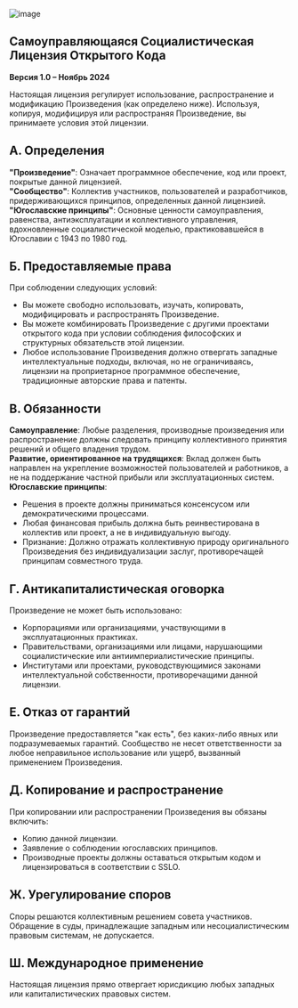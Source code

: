 ![image](https://github.com/user-attachments/assets/34a22fe1-d2e0-4201-b866-0ad8d9b71fd7)

## Самоуправляющаяся Социалистическая Лицензия Открытого Кода
**Версия 1.0 – Ноябрь 2024**  

Настоящая лицензия регулирует использование, распространение и модификацию Произведения (как определено ниже). Используя, копируя, модифицируя или распространяя Произведение, вы принимаете условия этой лицензии.  

## A. Определения  
**"Произведение"**: Означает программное обеспечение, код или проект, покрытые данной лицензией.  
**"Сообщество"**: Коллектив участников, пользователей и разработчиков, придерживающихся принципов, определенных данной лицензией.  
**"Югославские принципы"**: Основные ценности самоуправления, равенства, антиэксплуатации и коллективного управления, вдохновленные социалистической моделью, практиковавшейся в Югославии с 1943 по 1980 год.  

## Б. Предоставляемые права  
При соблюдении следующих условий:  
- Вы можете свободно использовать, изучать, копировать, модифицировать и распространять Произведение.  
- Вы можете комбинировать Произведение с другими проектами открытого кода при условии соблюдения философских и структурных обязательств этой лицензии.  
- Любое использование Произведения должно отвергать западные интеллектуальные подходы, включая, но не ограничиваясь, лицензии на проприетарное программное обеспечение, традиционные авторские права и патенты.  

## В. Обязанности  
**Самоуправление**: Любые разделения, производные произведения или распространение должны следовать принципу коллективного принятия решений и общего владения трудом.  
**Развитие, ориентированное на трудящихся**: Вклад должен быть направлен на укрепление возможностей пользователей и работников, а не на поддержание частной прибыли или эксплуатационных систем.  
**Югославские принципы**:  
- Решения в проекте должны приниматься консенсусом или демократическими процессами.  
- Любая финансовая прибыль должна быть реинвестирована в коллектив или проект, а не в индивидуальную выгоду.  
- Признание: Должно отражать коллективную природу оригинального Произведения без индивидуализации заслуг, противоречащей принципам совместного труда.  

## Г. Антикапиталистическая оговорка  
Произведение не может быть использовано:  
- Корпорациями или организациями, участвующими в эксплуатационных практиках.  
- Правительствами, организациями или лицами, нарушающими социалистические или антиимпериалистические принципы.  
- Институтами или проектами, руководствующимися законами интеллектуальной собственности, противоречащими данной лицензии.  

## E. Отказ от гарантий  
Произведение предоставляется "как есть", без каких-либо явных или подразумеваемых гарантий. Сообщество не несет ответственности за любое неправильное использование или ущерб, вызванный применением Произведения.  

## Д. Копирование и распространение  
При копировании или распространении Произведения вы обязаны включить:  
- Копию данной лицензии.  
- Заявление о соблюдении югославских принципов.  
- Производные проекты должны оставаться открытым кодом и лицензироваться в соответствии с SSLO.  

## Ж. Урегулирование споров  
Споры решаются коллективным решением совета участников. Обращение в суды, принадлежащие западным или несоциалистическим правовым системам, не допускается.  

## Ш. Международное применение  
Настоящая лицензия прямо отвергает юрисдикцию любых западных или капиталистических правовых систем.  
